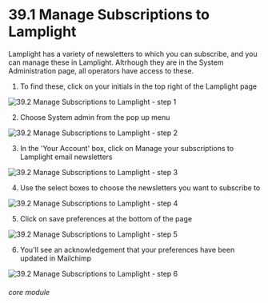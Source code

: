 # 39.1 Manage Subscriptions to Lamplight

Lamplight has a variety of newsletters to which you can subscribe, and you can manage these in Lamplight. Altrhough they are in the System Administration page, all operators have access to these.

1. To find these, click on your initials in the top right of the Lamplight page

![39.2 Manage Subscriptions to Lamplight - step 1](39.2_Manage_Subscriptions_to_Lamplight_im_1.png)

2. Choose System admin from the pop up menu

![39.2 Manage Subscriptions to Lamplight - step 2](39.2_Manage_Subscriptions_to_Lamplight_im_2.png)

3. In the &#039;Your Account&#039; box, click on Manage your subscriptions to Lamplight email newsletters

![39.2 Manage Subscriptions to Lamplight - step 3](39.2_Manage_Subscriptions_to_Lamplight_im_3.png)

4. Use the select boxes to choose the newsletters you want to subscribe to

![39.2 Manage Subscriptions to Lamplight - step 4](39.2_Manage_Subscriptions_to_Lamplight_im_4.png)

5. Click on save preferences at the bottom of the page

![39.2 Manage Subscriptions to Lamplight - step 5](39.2_Manage_Subscriptions_to_Lamplight_im_5.png)

6. You&#039;ll see an acknowledgement that your preferences have been updated in Mailchimp

![39.2 Manage Subscriptions to Lamplight - step 6](39.2_Manage_Subscriptions_to_Lamplight_im_6.png)


###### core module

